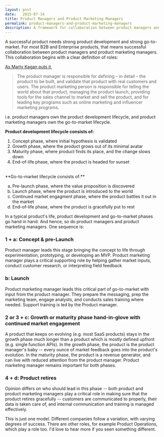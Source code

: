 ```yaml
---
layout: post
date:   2015-07-14
title: Product Managers and Product Marketing Managers
permalink: product-managers-and-product-marketing-managers
description: A framework for collaboration between product managers and product marketing managers
---
```



A successful product needs strong product development and strong go-to-market. For most B2B and Enterprise products, that means successful collaboration between product managers and product marketing managers. This collaboration begins with a clear definition of roles:

[As Marty Kagan puts it](http://www.svpg.com/product-management-vs-product-marketing/),
> The product manager is responsible for defining – in detail – the product to be built, and validate that product with real customers and users. The product marketing person is responsible for telling the world about that product, managing the product launch, providing tools for the sales channel to market and sell the product, and for leading key programs such as online marketing and influencer marketing programs.


i.e. product managers own the product development lifecycle, and product marketing managers own the go-to-market lifecycle.

**Product development lifecycle consists of:**

1) Concept phase, where initial hypothesis is validated<br>
2) Growth phase, where the product grows out of its minimal avatar<br>
3) Maturity phase, where product finds its place, and the change slows down<br>
4) End-of-life phase, where the product is headed for sunset

<br>
**Go-to-market lifecycle consists of:**

<ol type="a">
<li> Pre-launch phase, where the value proposition is discovered </li>
<li> Launch phase, where the product is introduced to the world </li>
<li> Continued market engagment phase, where the product battles it out in the market </li>
<li> End-of-life phase, where the product is gracefully put to rest </li>
</ol>

In a typical product's life, product development and go-to-market phases go hand in hand. And hence, so do product managers and product marketing managers. One sequence is:

### 1 + a: Concept & pre-Launch 
Product manager leads this stage bringing the concept to life through experimentation, prototyping, or developing an MVP. Product marketing manager plays a critical supporting role by helping gather market inputs, conduct customer research, or interpreting field feedback


### b: Launch 
Product marketing manager leads this critical part of go-to-market with input from the product manager. They prepare the messaging, prep the marketing team, engage analysts, and conducts sales training where needed. Support training is led by the Product manager. 

### 2 or 3 + c: Growth or maturity phase hand-in-glove with continued market engagement
A product that keeps on evolving (e.g. most SaaS products) stays in the growth phase much longer than a product which is mostly defined upfront (e.g. single function APIs). In the growth phase, the product is the product manager's baby -- every ounce of market feedback goes into the product's evolution. In the maturity phase, the product is a revenue generator, and can live with reduced attention from the product manager. Product marketing manager remains important for both phases. 

### 4 + d: Product retires    
Opinion differs on who should lead in this phase -- both product and product marketing managers play a critical role in making sure that the product retires gracefully -- customers are communicated to properly, their data is taken care of, and internal communication and training is managed effectively.

This is just one model. Different companies follow a variation, with varying degrees of success. There are other roles, for example Product Operations, which play a role too. I'd love to hear more if you seen something different. 


